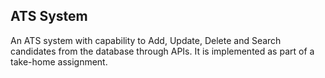 ## ATS System

An ATS system with capability to Add, Update, Delete and Search candidates from the database through APIs. It is implemented as part of a take-home assignment.
